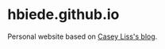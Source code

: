 hbiede.github.io
==============

Personal website based on [Casey Liss's blog](https://www.caseyliss.com).
